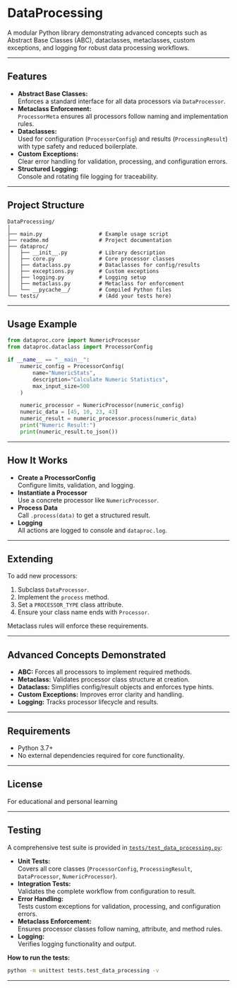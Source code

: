 # DataProcessing

A modular Python library demonstrating advanced concepts such as Abstract Base Classes (ABC), dataclasses, metaclasses, custom exceptions, and logging for robust data processing workflows.

---

## Features

- **Abstract Base Classes:**  
  Enforces a standard interface for all data processors via `DataProcessor`.
- **Metaclass Enforcement:**  
  `ProcessorMeta` ensures all processors follow naming and implementation rules.
- **Dataclasses:**  
  Used for configuration (`ProcessorConfig`) and results (`ProcessingResult`) with type safety and reduced boilerplate.
- **Custom Exceptions:**  
  Clear error handling for validation, processing, and configuration errors.
- **Structured Logging:**  
  Console and rotating file logging for traceability.

---

## Project Structure

```
DataProcessing/
│
├── main.py                  # Example usage script
├── readme.md                # Project documentation
├── dataproc/
│   ├── __init__.py          # Library description
│   ├── core.py              # Core processor classes
│   ├── dataclass.py         # Dataclasses for config/results
│   ├── exceptions.py        # Custom exceptions
│   ├── logging.py           # Logging setup
│   ├── metaclass.py         # Metaclass for enforcement
│   └── __pycache__/         # Compiled Python files
└── tests/                   # (Add your tests here)
```

---

## Usage Example

```python
from dataproc.core import NumericProcessor
from dataproc.dataclass import ProcessorConfig

if __name__ == "__main__":
    numeric_config = ProcessorConfig(
        name="NumericStats",
        description="Calculate Numeric Statistics",
        max_input_size=500
    )

    numeric_processor = NumericProcessor(numeric_config)
    numeric_data = [45, 10, 23, 43]
    numeric_result = numeric_processor.process(numeric_data)
    print("Numeric Result:")
    print(numeric_result.to_json())
```

---

## How It Works

- **Create a ProcessorConfig**  
  Configure limits, validation, and logging.
- **Instantiate a Processor**  
  Use a concrete processor like `NumericProcessor`.
- **Process Data**  
  Call `.process(data)` to get a structured result.
- **Logging**  
  All actions are logged to console and `dataproc.log`.

---

## Extending

To add new processors:
1. Subclass `DataProcessor`.
2. Implement the `process` method.
3. Set a `PROCESSOR_TYPE` class attribute.
4. Ensure your class name ends with `Processor`.

Metaclass rules will enforce these requirements.

---

## Advanced Concepts Demonstrated

- **ABC:** Forces all processors to implement required methods.
- **Metaclass:** Validates processor class structure at creation.
- **Dataclass:** Simplifies config/result objects and enforces type hints.
- **Custom Exceptions:** Improves error clarity and handling.
- **Logging:** Tracks processor lifecycle and results.

---

## Requirements

- Python 3.7+
- No external dependencies required for core functionality.

---

## License

For educational and personal learning

---

## Testing

A comprehensive test suite is provided in [`tests/test_data_processing.py`](tests/test_data_processing.py):

- **Unit Tests:**  
  Covers all core classes (`ProcessorConfig`, `ProcessingResult`, `DataProcessor`, `NumericProcessor`).
- **Integration Tests:**  
  Validates the complete workflow from configuration to result.
- **Error Handling:**  
  Tests custom exceptions for validation, processing, and configuration errors.
- **Metaclass Enforcement:**  
  Ensures processor classes follow naming, attribute, and method rules.
- **Logging:**  
  Verifies logging functionality and output.

**How to run the tests:**

```bash
python -m unittest tests.test_data_processing -v
```

---